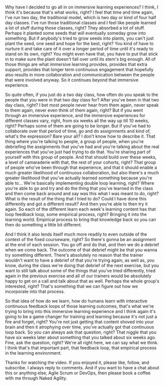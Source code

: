 Why have I decided to go all in on immersive learning experiences? I think, I think it's because that's what works, right? I feel that time and time again, I've run two day, the traditional model, which is two day or kind of four half day classes. I've run those traditional classes and I feel like people learned a lot of stuff during those classes, right? They absorbed a lot of stuff. Perhaps it planted some seeds that will eventually someday grow into something. But if anybody's tried to grow seeds into plants, you can't just plant the seed, one seed and hope for the best, right? You kind of have to nurture it and take care of it over a longer period of time until it's ready to stand on its own, right? You might even have that, you have to put that stick in to make sure the plant doesn't fall over until its stem's big enough. All of those things are what immersive learning provides, provides that extra support, provides that longer term continuous engagement that hopefully also results in more collaboration and communication between the people that were involved anyway. So it continues beyond that immersive experience.

So quite often, if you just do a two day class, how often do you speak to the people that you were in that two day class for? After you've been in that two day class, right? I bet most people never hear from them again, never speak to them again, never even think of them again, right? But if you went through an immersive experience, and the immersive experiences for different classes vary, right, from six weeks all the way up till 10 weeks, right? Perhaps some of them are going to be longer. But if you've had to collaborate over that period of time, go and do assignments and kind of, what's the expression? Bare your all? I don't know how to describe it. That thing where you're talking to people, a group of people, when you're debriefing the assignments that you've had and you're talking about the real experiences that you've just had trying to do that. You're sharing part of yourself with this group of people. And that should build over these weeks, a level of camaraderie with that, the rest of your cohorts, right? That group of people who've been through that experience, and that it should enable a much greater likelihood of continuous collaboration, but also there's a much greater likelihood that you've actually learned something because you're able to... We're basically implementing double loop learning, right? Where you're able to go and try and do the thing that you've learned in the class and then come back around and say was this what I was meant to do, right? What is the result of the thing that I tried to do? Could I have done this differently and got a different result? And then you're able to then try it again. So each of the different learn each week's learning content has that loop feedback loop, some empirical process, right? Bringing it into the learning world. Empirical process to bring that knowledge back so you can then do something a little bit different.

And I think it also lends itself much more readily to even outside of the context of the fixed courseware, right? So there's gonna be an assignment at the end of each session. You go off and do that, and then we do a debrief when we come back. The outcome of that debrief might be that you wanna try something different. There's absolutely no reason that the trainer wouldn't want to have a debrief of that you're trying again, as well as, you know, during the class we're doing that debrief of the next exercise, but you want to still talk about some of the things that you've tried differently, tried again in the previous exercise and all of our trainers would be absolutely happy to get on a call and talk about that as well. Perhaps the whole group's interested, right? That's something that we can figure out how we incorporate into that process.

So that idea of how do we learn, how do humans learn with interactive continuous feedback loops of those learning outcomes, that's what we're trying to bring into this immersive learning experience and I think again it's going to be a game changer for training and learning because it's not just a fire and forget, right? You're not just getting that content shoved into your brain and then it atrophying over time, you've actually got that continuous loop back. So you can always ask that question, right? That niggle that you have six weeks later about something that you talked about six weeks ago. Fine, ask the question, right? We're all right here, we can say what we think. I think that's that important part, that feedback loop, that empirical process in the learning environment.

Thanks for watching the video. If you enjoyed it, please like, follow, and subscribe. I always reply to comments. And if you want to have a chat about this or anything else, Agile Scrum or DevOps, then please book a coffee with me through Naked Agility.
